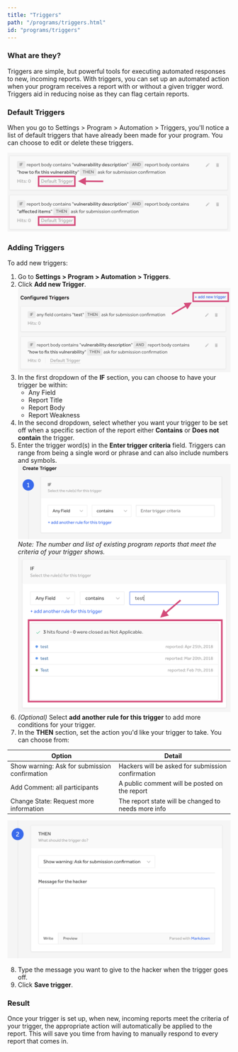 ```yaml
---
title: "Triggers"
path: "/programs/triggers.html"
id: "programs/triggers"
---
```


### What are they?
Triggers are simple, but powerful tools for executing automated responses to new, incoming reports. With triggers, you can set up an automated action when your program receives a report with or without a given trigger word. Triggers aid in reducing noise as they can flag certain reports.

### Default Triggers
When you go to Settings > Program > Automation > Triggers, you'll notice a list of default triggers that have already been made for your program. You can choose to edit or delete these triggers. 

![triggers-5](./images/triggers-5.png)

### Adding Triggers
To add new triggers:
1. Go to **Settings > Program > Automation > Triggers**. 
2. Click **Add new Trigger**. 
![triggers-1](./images/triggers-1.png)
3. In the first dropdown of the **IF** section, you can choose to have your trigger be within: 
   * Any Field
   * Report Title
   * Report Body
   * Report Weakness
4. In the second dropdown, select whether you want your trigger to be set off when a specific section of the report either **Contains** or **Does not contain** the trigger. 
5. Enter the trigger word(s) in the **Enter trigger criteria** field. Triggers can range from being a single word or phrase and can also include numbers and symbols.
![triggers-2](./images/triggers-2.png)
*Note: The number and list of existing program reports that meet the criteria of your trigger shows.*
![triggers-3](./images/triggers-3.png)
6. *(Optional)* Select **add another rule for this trigger** to add more conditions for your trigger.
7. In the **THEN** section, set the action you'd like your trigger to take. You can choose from: 

Option | Detail
------ | ------
Show warning: Ask for submission confirmation | Hackers will be asked for submission confirmation
Add Comment: all participants | A public comment will be posted on the report
Change State: Request more information | The report state will be changed to needs more info

![triggers-4](./images/triggers-4.png)

8. Type the message you want to give to the hacker when the trigger goes off.
9. Click **Save trigger**.

### Result
Once your trigger is set up, when new, incoming reports meet the criteria of your trigger, the appropriate action will automatically be applied to the report. This will save you time from having to manually respond to every report that comes in. 
